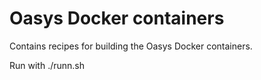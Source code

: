 # Oasys Docker containers

Contains recipes for building the Oasys Docker containers.

Run with ./runn.sh
